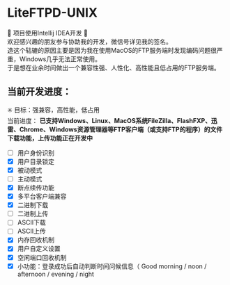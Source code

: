 # LiteFTPD-UNIX
🚧 项目使用Intellij IDEA开发 🚧  
欢迎感兴趣的朋友参与协助我的开发，微信号详见我的签名。  
造这个轱辘的原因主要是因为我在使用MacOS的FTP服务端时发现编码问题很严重，Windows几乎无法正常使用。  
于是想在业余时间做出一个兼容性强、人性化、高性能且低占用的FTP服务端。  

## 当前开发进度：
✳️ 目标：强兼容，高性能，低占用  
当前进度： **已支持Windows、Linux、MacOS系统FileZilla、FlashFXP、迅雷、Chrome、Windows资源管理器等FTP客户端（或支持FTP的程序）的文件下载功能，上传功能正在开发中**

- [ ] 用户身份识别  
- [x] 用户目录锁定  
- [x] 被动模式  
- [ ] 主动模式  
- [x] 断点续传功能  
- [x] 多平台客户端兼容  
- [x] 二进制下载  
- [ ] 二进制上传  
- [ ] ASCII下载  
- [ ] ASCII上传  
- [x] 内存回收机制  
- [x] 用户自定义设置  
- [x] 空闲端口回收机制  
- [x] 小功能：登录成功后自动判断时间问候信息（ Good morning / noon / afternoon / evening / night